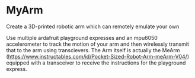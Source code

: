# MyArm
Create a 3D-printed robotic arm which can remotely emulate your own

Use multiple ardafruit playground expresses and an mpu6050 accelerometer to track the motion of your arm and then wirelessly transmit that to the arm using transcievers. The Arm itself is actually the MeArm (https://www.instructables.com/id/Pocket-Sized-Robot-Arm-meArm-V04/) equipped with a transceiver to receive the instructions for the playground express.
